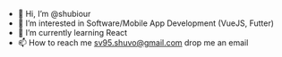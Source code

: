 - 👋 Hi, I’m @shubiour
- 👀 I’m interested in Software/Mobile App Development (VueJS, Futter)
- 🌱 I’m currently learning React
- 📫 How to reach me sv95.shuvo@gmail.com drop me an email

<!---
shubiour/shubiour is a ✨ special ✨ repository because its `README.md` (this file) appears on your GitHub profile.
You can click the Preview link to take a look at your changes.
--->
